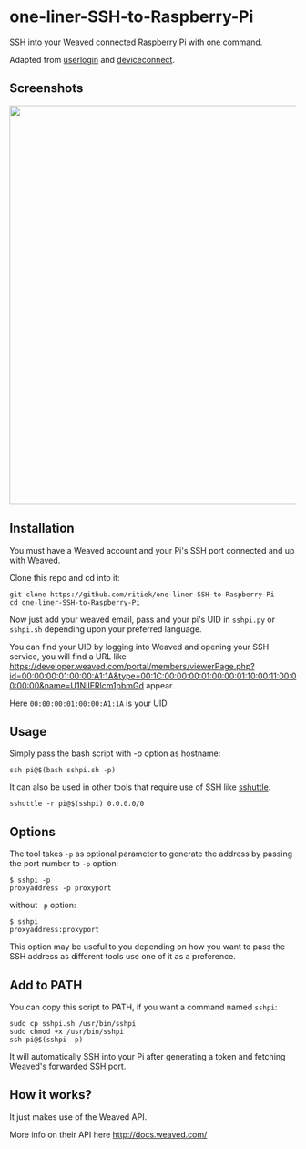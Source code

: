 # one-liner-SSH-to-Raspberry-Pi

SSH into your Weaved connected Raspberry Pi with one command.

Adapted from [userlogin](http://docs.weaved.com/docs/userlogin) and [deviceconnect](http://docs.weaved.com/docs/deviceconnect).

## Screenshots

<img src="http://i.imgur.com/CnPL0Rr.png" width="700">

## Installation

You must have a Weaved account and your Pi's SSH port connected and up with Weaved.

Clone this repo and cd into it:

```
git clone https://github.com/ritiek/one-liner-SSH-to-Raspberry-Pi
cd one-liner-SSH-to-Raspberry-Pi
```

Now just add your weaved email, pass and your pi's UID in `sshpi.py` or `sshpi.sh` depending upon your preferred language.

You can find your UID by logging into Weaved and opening your SSH service, you will find a URL like https://developer.weaved.com/portal/members/viewerPage.php?id=00:00:00:01:00:00:A1:1A&type=00:1C:00:00:00:01:00:00:01:10:00:11:00:00:00:00&name=U1NIIFRlcm1pbmGd appear.

Here `00:00:00:01:00:00:A1:1A` is your UID

## Usage

Simply pass the bash script with -p option as hostname:

```
ssh pi@$(bash sshpi.sh -p)
```

It can also be used in other tools that require use of SSH like [sshuttle](https://github.com/apenwarr/sshuttle).

```
sshuttle -r pi@$(sshpi) 0.0.0.0/0
```

## Options

The tool takes `-p` as optional parameter to generate the address by passing the port number to `-p` option:

```
$ sshpi -p
proxyaddress -p proxyport
```

without `-p` option:

```
$ sshpi
proxyaddress:proxyport
```

This option may be useful to you depending on how you want to pass the SSH address as different tools use one of it as a preference.

## Add to PATH

You can copy this script to PATH, if you want a command named `sshpi`:

```
sudo cp sshpi.sh /usr/bin/sshpi
sudo chmod +x /usr/bin/sshpi
ssh pi@$(sshpi -p)
```

It will automatically SSH into your Pi after generating a token and fetching Weaved's forwarded SSH port.

## How it works?

It just makes use of the Weaved API.

More info on their API here http://docs.weaved.com/
